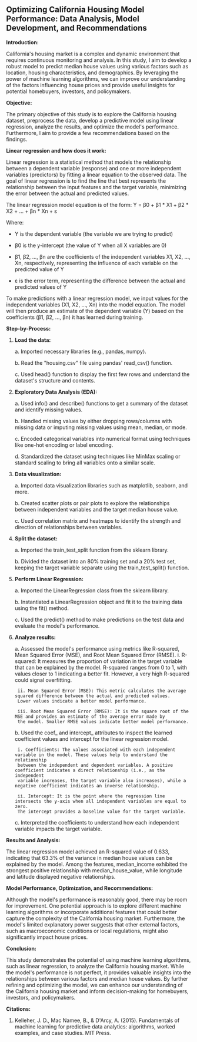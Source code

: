 ## Optimizing California Housing Model Performance: Data Analysis, Model Development, and Recommendations

**Introduction:**

California's housing market is a complex and dynamic environment that requires continuous monitoring and analysis. In this study, I aim to develop a robust model to predict median house values using various factors such as location, housing characteristics, and demographics. By leveraging the power of machine learning algorithms, we can improve our understanding of the factors influencing house prices and provide useful insights for potential homebuyers, investors, and policymakers.

**Objective:**

The primary objective of this study is to explore the California housing dataset, preprocess the data, develop a predictive model using linear regression, analyze the results, and optimize the model's performance. Furthermore, I aim to provide a few recommendations based on the findings.

**Linear regression and how does it work:**

Linear regression is a statistical method that models the relationship between a dependent variable (response) and one or more independent variables (predictors) by fitting a linear equation to the observed data. The goal of linear regression is to find the line that best represents the relationship between the input features and the target variable, minimizing the error between the actual and predicted values.

The linear regression model equation is of the form:  Y = β0 + β1 * X1 + β2 * X2 + ... + βn * Xn + ε

Where:

* Y is the dependent variable (the variable we are trying to predict)

* β0 is the y-intercept (the value of Y when all X variables are 0)

* β1, β2, ..., βn are the coefficients of the independent variables X1, X2, ..., Xn, respectively, representing the influence of each variable on the predicted value of Y

* ε is the error term, representing the difference between the actual and predicted values of Y

To make predictions with a linear regression model, we input values for the independent variables (X1, X2, ..., Xn) into the model equation. The model will then produce an estimate of the dependent variable (Y) based on the coefficients (β1, β2, ..., βn) it has learned during training.

**Step-by-Process:**

1. **Load the data:**

    a. Imported necessary libraries (e.g., pandas, numpy).
    
    b. Read the "housing.csv" file using pandas' read_csv() function.
    
    c. Used head() function to display the first few rows and understand the dataset's structure and contents.
    
2. **Exploratory Data Analysis (EDA):**

    a. Used info() and describe() functions to get a summary of the dataset and identify missing values.
    
    b. Handled missing values by either dropping rows/columns with missing data or imputing missing values using mean, median, or mode.
    
    c. Encoded categorical variables into numerical format using techniques like one-hot encoding or label encoding.
    
    d. Standardized the dataset using techniques like MinMax scaling or standard scaling to bring all variables onto a similar scale.
    
3. **Data visualization:**

    a. Imported data visualization libraries such as matplotlib, seaborn, and more.
    
    b. Created scatter plots or pair plots to explore the relationships between independent variables and the target median house value.
    
    c. Used correlation matrix and heatmaps to identify the strength and direction of relationships between variables.
    
4. **Split the dataset:**

    a. Imported the train_test_split function from the sklearn library.
    
    b. Divided the dataset into an 80% training set and a 20% test set, keeping the target variable separate using the train_test_split()
    function.
    
5. **Perform Linear Regression:**

    a. Imported the LinearRegression class from the sklearn library.
    
    b. Instantiated a LinearRegression object and fit it to the training data using the fit() method.
    
    c. Used the predict() method to make predictions on the test data and evaluate the model's performance.
    
6. **Analyze results:**

    a. Assessed the model's performance using metrics like R-squared, Mean Squared Error (MSE), and Root Mean Squared Error (RMSE).
        i. R-squared: It measures the proportion of variation in the target variable that can be explained by the model. R-squared 
        ranges from 0 to 1, with values closer to 1 indicating a better fit. However, a very high R-squared could signal overfitting.
        
        ii. Mean Squared Error (MSE): This metric calculates the average squared difference between the actual and predicted values.
        Lower values indicate a better model performance.
        
        iii. Root Mean Squared Error (RMSE): It is the square root of the MSE and provides an estimate of the average error made by
        the model. Smaller RMSE values indicate better model performance.
 
    b. Used the coef_ and intercept_ attributes to inspect the learned coefficient values and intercept for the linear regression model.
    
        i. Coefficients: The values associated with each independent variable in the model. These values help to understand the relationship
        between the independent and dependent variables. A positive coefficient indicates a direct relationship (i.e., as the independent
        variable increases, the target variable also increases), while a negative coefficient indicates an inverse relationship.
        
        ii. Intercept: It is the point where the regression line intersects the y-axis when all independent variables are equal to zero.
        The intercept provides a baseline value for the target variable.
        
    c. Interpreted the coefficients to understand how each independent variable impacts the target variable.

**Results and Analysis:**

The linear regression model achieved an R-squared value of 0.633, indicating that 63.3% of the variance in median house values can be explained by the model. Among the features, median_income exhibited the strongest positive relationship with median_house_value, while longitude and latitude displayed negative relationships.

**Model Performance, Optimization, and Recommendations:**

Although the model's performance is reasonably good, there may be room for improvement. One potential approach is to explore different machine learning algorithms or incorporate additional features that could better capture the complexity of the California housing market. Furthermore, the model's limited explanatory power suggests that other external factors, such as macroeconomic conditions or local regulations, might also significantly impact house prices.

**Conclusion:**

This study demonstrates the potential of using machine learning algorithms, such as linear regression, to analyze the California housing market. While the model's performance is not perfect, it provides valuable insights into the relationships between various factors and median house values. By further refining and optimizing the model, we can enhance our understanding of the California housing market and inform decision-making for homebuyers, investors, and policymakers.

**Citations:**

1. Kelleher, J. D., Mac Namee, B., & D'Arcy, A. (2015). Fundamentals of machine learning for predictive data analytics: algorithms, worked examples, and case studies. MIT Press.
                
